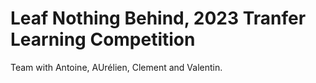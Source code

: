# Leaf Nothing Behind, 2023 Tranfer Learning Competition

Team with Antoine, AUrélien, Clement and Valentin.
